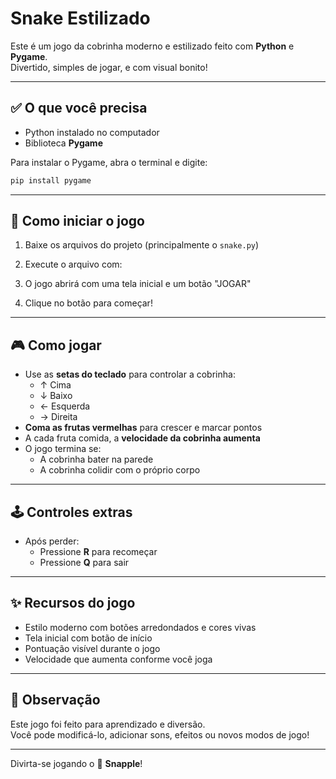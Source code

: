 # Snake Estilizado

Este é um jogo da cobrinha moderno e estilizado feito com **Python** e **Pygame**.  
Divertido, simples de jogar, e com visual bonito!

---

## ✅ O que você precisa

- Python instalado no computador
- Biblioteca **Pygame**

Para instalar o Pygame, abra o terminal e digite:

```bash
pip install pygame
```

---

## 🚀 Como iniciar o jogo

1. Baixe os arquivos do projeto (principalmente o `snake.py`)
2. Execute o arquivo com:


3. O jogo abrirá com uma tela inicial e um botão "JOGAR"
4. Clique no botão para começar!

---

## 🎮 Como jogar

- Use as **setas do teclado** para controlar a cobrinha:
  - ↑ Cima
  - ↓ Baixo
  - ← Esquerda
  - → Direita
- **Coma as frutas vermelhas** para crescer e marcar pontos
- A cada fruta comida, a **velocidade da cobrinha aumenta**
- O jogo termina se:
  - A cobrinha bater na parede
  - A cobrinha colidir com o próprio corpo

---

## 🕹️ Controles extras

- Após perder:
  - Pressione **R** para recomeçar
  - Pressione **Q** para sair

---

## ✨ Recursos do jogo

- Estilo moderno com botões arredondados e cores vivas
- Tela inicial com botão de início
- Pontuação visível durante o jogo
- Velocidade que aumenta conforme você joga

---

## 📌 Observação

Este jogo foi feito para aprendizado e diversão.  
Você pode modificá-lo, adicionar sons, efeitos ou novos modos de jogo!

---

Divirta-se jogando o 🐍 **Snapple**!
